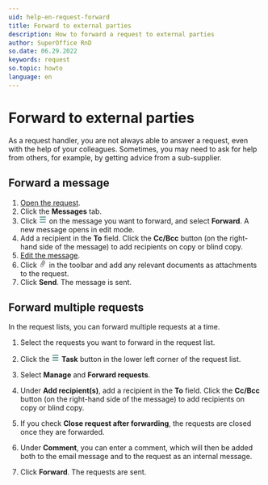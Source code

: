 ```yaml
---
uid: help-en-request-forward
title: Forward to external parties
description: How to forward a request to external parties
author: SuperOffice RnD
so.date: 06.29.2022
keywords: request
so.topic: howto
language: en
---
```


# Forward to external parties

As a request handler, you are not always able to answer a request, even with the help of your colleagues. Sometimes, you may need to ask for help from others, for example, by getting advice from a sub-supplier.

## Forward a message

1. [Open the request][1].
2. Click the **Messages** tab.
3. Click ![icon][img1] on the message you want to forward, and select **Forward**. A new message opens in edit mode.
4. Add a recipient in the **To** field. Click the **Cc/Bcc** button (on the right-hand side of the message) to add recipients on copy or blind copy.
5. [Edit the message][2].
6. Click ![icon][img2] in the toolbar and add any relevant documents as attachments to the request.
7. Click **Send**. The message is sent.

## Forward multiple requests

In the request lists, you can forward multiple requests at a time.

1. Select the requests you want to forward in the request list.

2. Click the ![icon][img1] **Task** button in the lower left corner of the request list.

3. Select **Manage** and **Forward requests**.

4. Under **Add recipient(s)**, add a recipient in the **To** field. Click the **Cc/Bcc** button (on the right-hand side of the message) to add recipients on copy or blind copy.

5. If you check **Close request after forwarding**, the requests are closed once they are forwarded.

6. Under **Comment**, you can enter a comment, which will then be added both to the email message and to the request as an internal message.

7. Click **Forward**. The requests are sent.

<!-- Referenced links -->
[1]: ../index.md#open
[2]: create.md#message

<!-- Referenced images -->
[img1]: ../../../../media/icons/btn-menu.png
[img2]: ../../../../media/icons/service/msg-attachment.png
